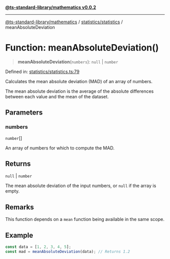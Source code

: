 [**@ts-standard-library/mathematics v0.0.2**](../../../README.md)

***

[@ts-standard-library/mathematics](../../../README.md) / [statistics/statistics](../README.md) / meanAbsoluteDeviation

# Function: meanAbsoluteDeviation()

> **meanAbsoluteDeviation**(`numbers`): `null` \| `number`

Defined in: [statistics/statistics.ts:79](https://github.com/gabaudette/ts-stdlib/blob/725aff52e6f28b9942b278b955914b3ace9f325c/packages/mathematics/src/statistics/statistics.ts#L79)

Calculates the mean absolute deviation (MAD) of an array of numbers.

The mean absolute deviation is the average of the absolute differences
between each value and the mean of the dataset.

## Parameters

### numbers

`number`[]

An array of numbers for which to compute the MAD.

## Returns

`null` \| `number`

The mean absolute deviation of the input numbers, or `null` if the array is empty.

## Remarks

This function depends on a `mean` function being available in the same scope.

## Example

```typescript
const data = [1, 2, 3, 4, 5];
const mad = meanAbsoluteDeviation(data); // Returns 1.2
```
